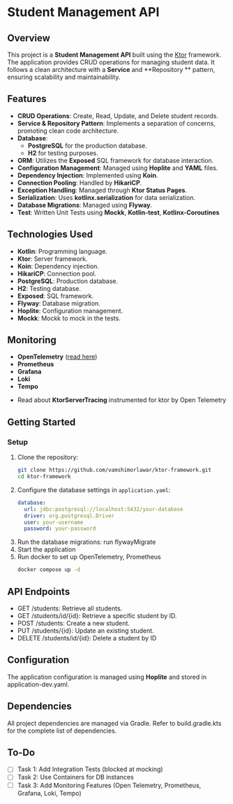 # Student Management API

## Overview

This project is a **Student Management API** built using the [Ktor](https://start.ktor.io/) framework. The application
provides CRUD operations for managing student data. It follows a clean architecture with a **Service** and **Repository
** pattern, ensuring scalability and maintainability.

## Features

- **CRUD Operations**: Create, Read, Update, and Delete student records.
- **Service & Repository Pattern**: Implements a separation of concerns, promoting clean code architecture.
- **Database**:
    - **PostgreSQL** for the production database.
    - **H2** for testing purposes.
- **ORM**: Utilizes the **Exposed** SQL framework for database interaction.
- **Configuration Management**: Managed using **Hoplite** and **YAML** files.
- **Dependency Injection**: Implemented using **Koin**.
- **Connection Pooling**: Handled by **HikariCP**.
- **Exception Handling**: Managed through **Ktor Status Pages**.
- **Serialization**: Uses **kotlinx.serialization** for data serialization.
- **Database Migrations**: Managed using **Flyway**.
- **Test**: Written Unit Tests using **Mockk**, **Kotlin-test**, **Kotlinx-Coroutines**

## Technologies Used

- **Kotlin**: Programming language.
- **Ktor**: Server framework.
- **Koin**: Dependency injection.
- **HikariCP**: Connection pool.
- **PostgreSQL**: Production database.
- **H2**: Testing database.
- **Exposed**: SQL framework.
- **Flyway**: Database migration.
- **Hoplite**: Configuration management.
- **Mockk**: Mockk to mock in the tests.

## Monitoring

- **OpenTelemetry**  ([read here](https://opentelemetry.io/docs/collector/configuration/))
- **Prometheus**
- **Grafana**
- **Loki**
- **Tempo**

* Read about **KtorServerTracing** instrumented for ktor by Open Telemetry

## Getting Started

### Setup

1. Clone the repository:
   ```bash
   git clone https://github.com/vamshimorlawar/ktor-framework.git
   cd ktor-framework

2. Configure the database settings in `application.yaml`:
   ```yaml
   database:
     url: jdbc:postgresql://localhost:5432/your-database
     driver: org.postgresql.Driver
     user: your-username
     password: your-password

3. Run the database migrations: run flywayMigrate
4. Start the application
5. Run docker to set up OpenTelemetry, Prometheus
    ```bash
   docker compose up -d

## API Endpoints

- GET /students: Retrieve all students.
- GET /students/id/{id}: Retrieve a specific student by ID.
- POST /students: Create a new student.
- PUT /students/{id}: Update an existing student.
- DELETE /students/id/{id}: Delete a student by ID

## Configuration

The application configuration is managed using **Hoplite** and stored in application-dev.yaml.

## Dependencies

All project dependencies are managed via Gradle. Refer to build.gradle.kts for the complete list of dependencies.

## To-Do

- [ ] Task 1: Add Integration Tests (blocked at mocking)
- [ ] Task 2: Use Containers for DB instances
- [ ] Task 3: Add Monitoring Features (Open Telemetry, Prometheus, Grafana, Loki, Tempo)